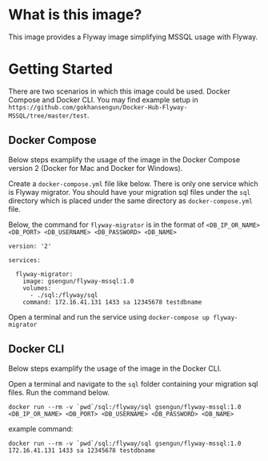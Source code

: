 # What is this image?

This image provides a Flyway image simplifying MSSQL usage with Flyway.

# Getting Started

There are two scenarios in which this image could be used. Docker Compose and Docker CLI. You may find example setup in `https://github.com/gokhansengun/Docker-Hub-Flyway-MSSQL/tree/master/test`.

## Docker Compose

Below steps examplify the usage of the image in the Docker Compose version 2 (Docker for Mac and Docker for Windows).

Create a `docker-compose.yml` file like below. There is only one service which is Flyway migrator. You should have your migration sql files under the `sql` directory which is placed under the same directory as `docker-compose.yml` file.

Below, the command for `flyway-migrator` is in the format of `<DB_IP_OR_NAME> <DB_PORT> <DB_USERNAME> <DB_PASSWORD> <DB_NAME>`

```docker
version: '2'

services:

  flyway-migrator:
    image: gsengun/flyway-mssql:1.0
    volumes:
      - ./sql:/flyway/sql
    command: 172.16.41.131 1433 sa 12345678 testdbname
```

Open a terminal and run the service using `docker-compose up flyway-migrator`

## Docker CLI

Below steps examplify the usage of the image in the Docker CLI.

Open a terminal and navigate to the `sql` folder containing your migration sql files. Run the command below.

```
docker run --rm -v `pwd`/sql:/flyway/sql gsengun/flyway-mssql:1.0 <DB_IP_OR_NAME> <DB_PORT> <DB_USERNAME> <DB_PASSWORD> <DB_NAME>
```

example command:

```
docker run --rm -v `pwd`/sql:/flyway/sql gsengun/flyway-mssql:1.0 172.16.41.131 1433 sa 12345678 testdbname
```


